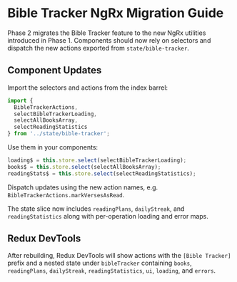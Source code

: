 # Bible Tracker NgRx Migration Guide

Phase 2 migrates the Bible Tracker feature to the new NgRx utilities introduced in Phase 1. Components should now rely on selectors and dispatch the new actions exported from `state/bible-tracker`.

## Component Updates

Import the selectors and actions from the index barrel:

```typescript
import {
  BibleTrackerActions,
  selectBibleTrackerLoading,
  selectAllBooksArray,
  selectReadingStatistics
} from '../state/bible-tracker';
```

Use them in your components:

```typescript
loading$ = this.store.select(selectBibleTrackerLoading);
books$ = this.store.select(selectAllBooksArray);
readingStats$ = this.store.select(selectReadingStatistics);
```

Dispatch updates using the new action names, e.g. `BibleTrackerActions.markVersesAsRead`.

The state slice now includes `readingPlans`, `dailyStreak`, and `readingStatistics` along with per-operation loading and error maps.

## Redux DevTools

After rebuilding, Redux DevTools will show actions with the `[Bible Tracker]` prefix and a nested state under `bibleTracker` containing `books`, `readingPlans`, `dailyStreak`, `readingStatistics`, `ui`, `loading`, and `errors`.
